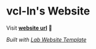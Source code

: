 
# vcl-ln's Website

Visit **[website url](#)** 🚀

_Built with [Lab Website Template](https://greene-lab.gitbook.io/lab-website-template-docs)_

